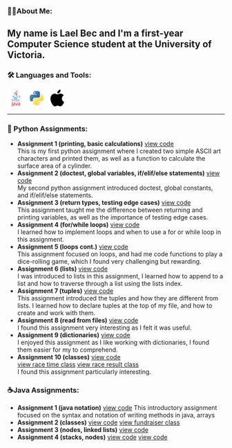 ### 👩‍💻About Me:
My name is Lael Bec and I'm a first-year Computer Science student at the University of Victoria.
---
### 🛠️ Languages and Tools:
<div>
  <img src="https://github.com/devicons/devicon/blob/master/icons/java/java-original-wordmark.svg" title="Java" alt="Java" width="40" height="40"/>&nbsp;
  <img src="https://github.com/devicons/devicon/blob/master/icons/python/python-original.svg?short_path=e0e096a" title="Python" alt="Python" width="40" height="40"/>&nbsp;
  <img src="https://github.com/devicons/devicon/blob/master/icons/apple/apple-original.svg" title="Apple" alt="Apple" width="40" height="40"/>&nbsp;
</div>

---

### 🐍 Python Assignments:
- **Assignment 1 (printing, basic calculations)** [view code](assignment1.py)  
  This is my first python assignment where I created two simple ASCII art characters and printed them, as well as a function to calculate the surface area of a cylinder.
- **Assignment 2 (doctest, global variables, if/elif/else statements)** [view code](assignment2.py)  
  My second python assignment introduced doctest, global constants, and if/elif/else statements.
- **Assignment 3 (return types, testing edge cases)** [view code](assignment3.py)  
  This assignment taught me the difference between returning and printing variables, as well as the importance of testing edge cases.
- **Assignment 4 (for/while loops)** [view code](assignment4.py)  
  I learned how to implement loops and when to use a for or while loop in this assignment.
- **Assignment 5 (loops cont.)** [view code](assignment5.py)  
  This assignment focused on loops, and had me code functions to play a dice-rolling game, which I found very challenging but rewarding.
- **Assignment 6 (lists)** [view code](assignment6.py)  
  I was introduced to lists in this assignment, I learned how to append to a list and how to traverse through a list using the lists index.
- **Assignment 7 (tuples)** [view code](assignment7.py)  
  This assignment introduced the tuples and how they are different from lists. I learned how to declare tuples at the top of my file, and how to create and work with them.
- **Assignment 8 (read from files)** [view code](assignment8.py)  
  I found this assignment very interesting as I felt it was useful.
- **Assignment 9 (dictionaries)** [view code](assignment9.py)  
  I enjoyed this assignment as I like working with dictionaries, I found them easier for my to comprehend.
- **Assignment 10 (classes)** [view code](assignment10.py)  
  [view race time class](race_time.py) [view race result class](race_result.py)  
  I found this assignment particularly interesting.


### ☕️Java Assignments:
- **Assignment 1 (java notation)** [view code](A1Exercises.java)
  This introductory assignment focused on the syntax and notation of writing methods in java, arrays
- **Assignment 2 (classes)** [view code](A2Exercises.java)
  [view fundraiser class](fundraiser.java)
- **Assignment 3 (nodes, linked lists)** [view code](A3LinkedList.java)
- **Assignment 4 (stacks, nodes)** [view code](A4Exercises.java) [view code](A4Stack.java)







<!--
**laelbec/laelbec** is a ✨ _special_ ✨ repository because its `README.md` (this file) appears on your GitHub profile.

Here are some ideas to get you started:

- 🔭 I’m currently working on ...
- 🌱 I’m currently learning ...
- 👯 I’m looking to collaborate on ...
- 🤔 I’m looking for help with ...
- 💬 Ask me about ...
- 📫 How to reach me: ...
- 😄 Pronouns: ...
- ⚡ Fun fact: ...
-->
